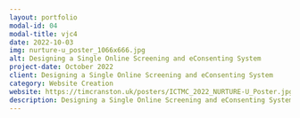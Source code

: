 ```yaml
---
layout: portfolio
modal-id: 04
modal-title: vjc4
date: 2022-10-03
img: nurture-u_poster_1066x666.jpg
alt: Designing a Single Online Screening and eConsenting System
project-date: October 2022
client: Designing a Single Online Screening and eConsenting System
category: Website Creation
website: https://timcranston.uk/posters/ICTMC_2022_NURTURE-U_Poster.jpg
description: Designing a Single Online Screening and eConsenting System to Maximise Recruitment for Three Concurrent Randomised Controlled Trials of Complex Interventions for Improving Student Mental Health  <br><i>Poster (P-151) for the 6th International Clinical Trials Methodology Conference, Harrogate October 2022</i>
---
```

